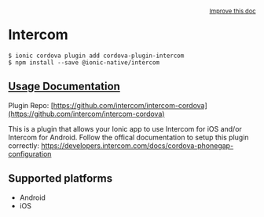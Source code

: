 <a style="float:right;font-size:12px;" href="http://github.com/ionic-team/ionic-native/edit/master/src/@ionic-native/plugins/intercom/index.ts#L1">
  Improve this doc
</a>

# Intercom

```
$ ionic cordova plugin add cordova-plugin-intercom
$ npm install --save @ionic-native/intercom
```

## [Usage Documentation](https://ionicframework.com/docs/native/intercom/)

Plugin Repo: [https://github.com/intercom/intercom-cordova](https://github.com/intercom/intercom-cordova)

This is a plugin that allows your Ionic app to use Intercom for iOS and/or Intercom for Android.
Follow the offical documentation to setup this plugin correctly: https://developers.intercom.com/docs/cordova-phonegap-configuration

## Supported platforms
- Android
- iOS



